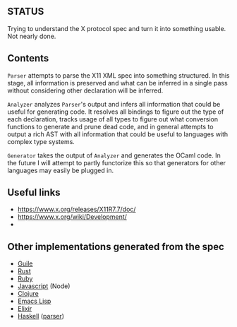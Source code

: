 ## STATUS
Trying to understand the X protocol spec and turn it into something usable.
Not nearly done.


## Contents
`Parser` attempts to parse the X11 XML spec into something structured.
In this stage, all information is preserved and what can be inferred in a
single pass without considering other declaration will be inferred.

`Analyzer` analyzes `Parser`'s output and infers all information that could be
useful for generating code. It resolves all bindings to figure out the type of
each declaration, tracks usage of all types to figure out what conversion
functions to generate and prune dead code, and in general attempts to output
a rich AST with all information that could be useful to languages with complex
type systems.

`Generator` takes the output of `Analyzer` and generates the OCaml code. In the
future I will attempt to partly functorize this so that generators for other
languages may easily be plugged in.


## Useful links
* https://www.x.org/releases/X11R7.7/doc/
* https://www.x.org/wiki/Development/
* [](https://www.youtube.com/watch?v=_U0guRQrlMA)

## Other implementations generated from the spec
* [Guile](https://github.com/mwitmer/guile-xcb)
* [Rust](https://github.com/sstewartgallus/rust-xcb)
* [Ruby](https://github.com/nbaum/alembic)
* [Javascript](https://github.com/sidorares/node-x11) (Node)
* [Clojure](https://github.com/noodlewiz/xcljb)
* [Emacs Lisp](https://github.com/ch11ng/xelb)
* [Elixir](https://github.com/chrys-h/XEB)
* [Haskell](https://github.com/aslatter/xhb) ([parser](https://github.com/aslatter/xcb-types))

